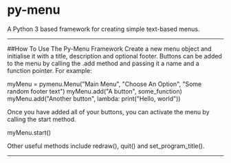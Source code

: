 # py-menu
A Python 3 based framework for creating simple text-based menus.

---

##How To Use The Py-Menu Framework
Create a new menu object and initialise it with a title, description and optional footer.
Buttons can be added to the menu by calling the .add method and passing it a name and a function pointer.
For example:

  myMenu = pymenu.Menu("Main Menu", "Choose An Option", "Some random footer text")
  myMenu.add("A button", some_function)
  myMenu.add("Another button", lambda: print("Hello, world"))

Once you have added all of your buttons, you can activate the menu by calling the start method.

  myMenu.start()

Other useful methods include redraw(), quit() and set_program_title().

---
